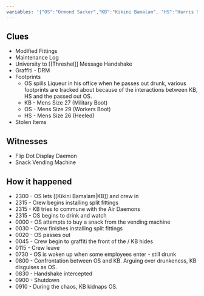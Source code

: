```yaml
---
variables: '{"OS":"Ormond Sacker","KB":"Kikini Bamalam", "HS":"Harris Spite"}'
---
```

## Clues
- Modified Fittings
- Maintenance Log
- University to [[Threshel]] Message Handshake
- Graffiti - DRM
- Footprints
	- OS spills Liqueur in his office when he passes out drunk, various footprints are tracked about because of the interactions between KB, HS and the passed out OS. 
	- KB - Mens Size 27 (Military Boot)
	- OS - Mens Size 29 (Workers Boot)
	- HS - Mens Size 26 (Heeled)
- Stolen Items
## Witnesses
- Flip Dot Display Daemon
- Snack Vending Machine


## How it happened
- 2300 - OS lets [[Kikini Bamalam|KB]] and crew in
- 2315 - Crew begins installing split fittings
- 2315 - KB tries to commune with the Air Daemons
- 2315 - OS begins to drink and watch
- 0000 - OS attempts to buy a snack from the vending machine
- 0030 - Crew finishes installing split fittings
- 0020 - OS passes out
- 0045 - Crew begin to graffiti the front of the / KB hides
- 0115 - Crew leave
- 0730 - OS is woken up when some employees enter - still drunk
- 0800 - Confrontation between OS and KB. Arguing over drunkeness, KB disguises as OS.
- 0830 - Handshake intercepted
- 0900 - Shutdown
- 0910 - During the chaos, KB kidnaps OS.